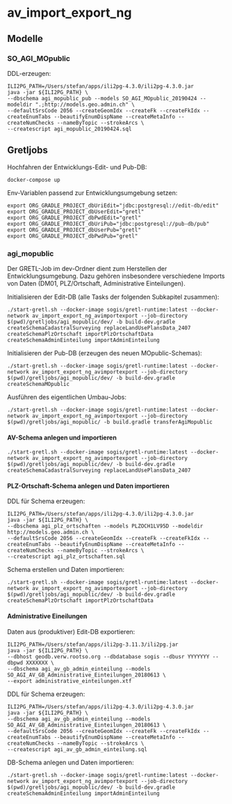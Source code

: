 # av_import_export_ng

## Modelle

### SO_AGI_MOpublic
DDL-erzeugen:
```
ILI2PG_PATH=/Users/stefan/apps/ili2pg-4.3.0/ili2pg-4.3.0.jar  
java -jar ${ILI2PG_PATH} \
--dbschema agi_mopublic_pub --models SO_AGI_MOpublic_20190424 --modeldir ".;http://models.geo.admin.ch" \
--defaultSrsCode 2056 --createGeomIdx --createFk --createFkIdx --createEnumTabs --beautifyEnumDispName --createMetaInfo --createNumChecks --nameByTopic --strokeArcs \
--createscript agi_mopublic_20190424.sql
```

## Gretljobs
Hochfahren der Entwicklungs-Edit- und Pub-DB:

```
docker-compose up
```

Env-Variablen passend zur Entwicklungsumgebung setzen:
```
export ORG_GRADLE_PROJECT_dbUriEdit="jdbc:postgresql://edit-db/edit"
export ORG_GRADLE_PROJECT_dbUserEdit="gretl"
export ORG_GRADLE_PROJECT_dbPwdEdit="gretl"
export ORG_GRADLE_PROJECT_dbUriPub="jdbc:postgresql://pub-db/pub"
export ORG_GRADLE_PROJECT_dbUserPub="gretl"
export ORG_GRADLE_PROJECT_dbPwdPub="gretl"
```

### agi_mopublic
Der GRETL-Job im dev-Ordner dient zum Herstellen der Entwicklungsumgebung. Dazu gehören insbesondere verschiedene Imports von Daten (DM01, PLZ/Ortschaft, Administrative Einteilungen).

Initialisieren der Edit-DB (alle Tasks der folgenden Subkapitel zusammen):
```
./start-gretl.sh --docker-image sogis/gretl-runtime:latest --docker-network av_import_export_ng_avimportexport --job-directory $(pwd)/gretljobs/agi_mopublic/dev/ -b build-dev.gradle createSchemaCadastralSurveying replaceLandUsePlansData_2407 createSchemaPlzOrtschaft importPlzOrtschaftData createSchemaAdminEinteilung importAdminEinteilung
```

Initialisieren der Pub-DB (erzeugen des neuen MOpublic-Schemas):
```
./start-gretl.sh --docker-image sogis/gretl-runtime:latest --docker-network av_import_export_ng_avimportexport --job-directory $(pwd)/gretljobs/agi_mopublic/dev/ -b build-dev.gradle createSchemaMOpublic
```

Ausführen des eigentlichen Umbau-Jobs:
```
./start-gretl.sh --docker-image sogis/gretl-runtime:latest --docker-network av_import_export_ng_avimportexport --job-directory $(pwd)/gretljobs/agi_mopublic/ -b build.gradle transferAgiMopublic
```


#### AV-Schema anlegen und importieren
```
./start-gretl.sh --docker-image sogis/gretl-runtime:latest --docker-network av_import_export_ng_avimportexport --job-directory $(pwd)/gretljobs/agi_mopublic/dev/ -b build-dev.gradle createSchemaCadastralSurveying replaceLandUsePlansData_2407

```

#### PLZ-Ortschaft-Schema anlegen und Daten importieren
DDL für Schema erzeugen:
```
ILI2PG_PATH=/Users/stefan/apps/ili2pg-4.3.0/ili2pg-4.3.0.jar  
java -jar ${ILI2PG_PATH} \
--dbschema agi_plz_ortschaften --models PLZOCH1LV95D --modeldir http://models.geo.admin.ch \
--defaultSrsCode 2056 --createGeomIdx --createFk --createFkIdx --createEnumTabs --beautifyEnumDispName --createMetaInfo --createNumChecks --nameByTopic --strokeArcs \
--createscript agi_plz_ortschaften.sql
```

Schema erstellen und Daten importieren:
```
./start-gretl.sh --docker-image sogis/gretl-runtime:latest --docker-network av_import_export_ng_avimportexport --job-directory $(pwd)/gretljobs/agi_mopublic/dev/ -b build-dev.gradle createSchemaPlzOrtschaft importPlzOrtschaftData
```

#### Administrative Eineilungen
Daten aus (produktiver) Edit-DB exportieren:
```
ILI2PG_PATH=/Users/stefan/apps/ili2pg-3.11.3/ili2pg.jar  
java -jar ${ILI2PG_PATH} \
--dbhost geodb.verw.rootso.org --dbdatabase sogis --dbusr YYYYYYY --dbpwd XXXXXXX \
--dbschema agi_av_gb_admin_einteilung --models SO_AGI_AV_GB_Administrative_Einteilungen_20180613 \
--export administrative_einteilungen.xtf
```

DDL für Schema erzeugen:
```
ILI2PG_PATH=/Users/stefan/apps/ili2pg-4.3.0/ili2pg-4.3.0.jar  
java -jar ${ILI2PG_PATH} \
--dbschema agi_av_gb_admin_einteilung --models SO_AGI_AV_GB_Administrative_Einteilungen_20180613 \
--defaultSrsCode 2056 --createGeomIdx --createFk --createFkIdx --createEnumTabs --beautifyEnumDispName --createMetaInfo --createNumChecks --nameByTopic --strokeArcs \
--createscript agi_av_gb_admin_einteilung.sql
```

DB-Schema anlegen und Daten importieren:
```
./start-gretl.sh --docker-image sogis/gretl-runtime:latest --docker-network av_import_export_ng_avimportexport --job-directory $(pwd)/gretljobs/agi_mopublic/dev/ -b build-dev.gradle createSchemaAdminEinteilung importAdminEinteilung
```
